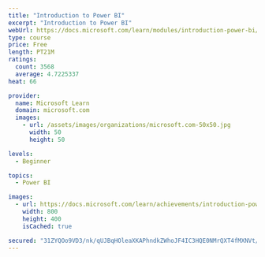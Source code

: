 ```yaml
---
title: "Introduction to Power BI"
excerpt: "Introduction to Power BI"
webUrl: https://docs.microsoft.com/learn/modules/introduction-power-bi/
type: course
price: Free
length: PT21M
ratings:
  count: 3568
  average: 4.7225337
heat: 66

provider:
  name: Microsoft Learn
  domain: microsoft.com
  images:
    - url: /assets/images/organizations/microsoft.com-50x50.jpg
      width: 50
      height: 50

levels:
  - Beginner

topics:
  - Power BI

images:
  - url: https://docs.microsoft.com/learn/achievements/introduction-power-bi-social.png
    width: 800
    height: 400
    isCached: true

secured: "31ZYQOo9VD3/nk/qUJBqHOleaXKAPhndkZWhoJF4IC3HQE0NMrQXT4fMXNVt/tzy9BNlPXPez4PqhX7O21DdeC/GHlN1MO2qJpYfzeX4GVtP0vOH0eZqe6IlsfpbO8FH/C1FXAnVeSnwOb46sQWs78c/MkxPSQaIEHKwW4LoKKXUTeRHgWEGCMgYIcCm2BdT1h6g/y5hd4aev2Qjrmlnn12SAXThRGj0NJUERy/TB1nphhsUlubpz/tFta8Ln/twlE7CM8LAA5RxkkPAj1QIrrCUAZoL/qkcv6vKbHrFFuD3heUjB7G8usreY/ebPt8Peyld+wuAto5XRFC9NCBwgQuVngxoT0XEXZu1YWGLDWeTv1cb/UuiStP8VJpXHoMtc2FpqlyNBdoVECDAWwQE9zo7+wQHvb1HVRZPSrCcnHE=;fB0NYLDGrjhFMzLdCJNddw=="
---
```


